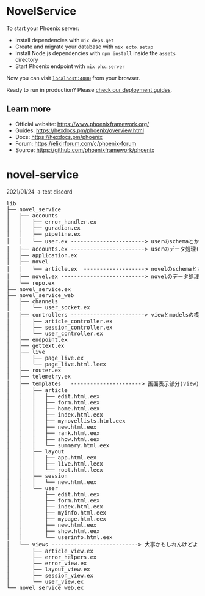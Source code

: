 # NovelService

To start your Phoenix server:

  * Install dependencies with `mix deps.get`
  * Create and migrate your database with `mix ecto.setup`
  * Install Node.js dependencies with `npm install` inside the `assets` directory
  * Start Phoenix endpoint with `mix phx.server`

Now you can visit [`localhost:4000`](http://localhost:4000) from your browser.

Ready to run in production? Please [check our deployment guides](https://hexdocs.pm/phoenix/deployment.html).

## Learn more

  * Official website: https://www.phoenixframework.org/
  * Guides: https://hexdocs.pm/phoenix/overview.html
  * Docs: https://hexdocs.pm/phoenix
  * Forum: https://elixirforum.com/c/phoenix-forum
  * Source: https://github.com/phoenixframework/phoenix
# novel-service


2021/01/24 -> test discord

<pre>
lib
├── novel_service
│   ├── accounts
│   │   ├── error_handler.ex
│   │   ├── guradian.ex
│   │   ├── pipeline.ex
│   │   └── user.ex -----------------------> userのschemaとかバリデーションとか
│   ├── accounts.ex -----------------------> userのデータ処理(model)
│   ├── application.ex
│   ├── novel
│   │   └── article.ex  -------------------> novelのschemaとかバリデーションとか
│   ├── novel.ex --------------------------> novelのデータ処理(model)
│   └── repo.ex
├── novel_service.ex
├── novel_service_web
│   ├── channels
│   │   └── user_socket.ex
│   ├── controllers -----------------------> viewとmodelsの橋渡しの部分(controller)
│   │   ├── article_controller.ex
│   │   ├── session_controller.ex
│   │   └── user_controller.ex
│   ├── endpoint.ex
│   ├── gettext.ex
│   ├── live
│   │   ├── page_live.ex
│   │   └── page_live.html.leex
│   ├── router.ex
│   ├── telemetry.ex
│   ├── templates   ----------------------> 画面表示部分(view)
│   │   ├── article
│   │   │   ├── edit.html.eex
│   │   │   ├── form.html.eex
│   │   │   ├── home.html.eex
│   │   │   ├── index.html.eex
│   │   │   ├── mynovellists.html.eex
│   │   │   ├── new.html.eex
│   │   │   ├── rank.html.eex
│   │   │   ├── show.html.eex
│   │   │   └── summary.html.eex
│   │   ├── layout
│   │   │   ├── app.html.eex
│   │   │   ├── live.html.leex
│   │   │   └── root.html.leex
│   │   ├── session
│   │   │   └── new.html.eex
│   │   └── user
│   │       ├── edit.html.eex
│   │       ├── form.html.eex
│   │       ├── index.html.eex
│   │       ├── myinfo.html.eex
│   │       ├── mypage.html.eex
│   │       ├── new.html.eex
│   │       ├── show.html.eex
│   │       └── userinfo.html.eex
│   └── views ---------------------------> 大事かもしれんけどよくわかってない
│       ├── article_view.ex
│       ├── error_helpers.ex
│       ├── error_view.ex
│       ├── layout_view.ex
│       ├── session_view.ex
│       └── user_view.ex
└── novel_service_web.ex
</pre>